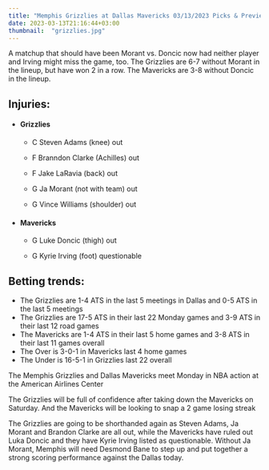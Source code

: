 ```yaml
---
title: "Memphis Grizzlies at Dallas Mavericks 03/13/2023 Picks & Preview"
date: 2023-03-13T21:16:44+03:00
thumbnail:  "grizzlies.jpg"
---
```


A matchup that should have been Morant vs. Doncic now had neither player and Irving might miss the game, too. The Grizzlies are 6-7 without Morant in the lineup, but have won 2 in a row. The Mavericks are 3-8 without Doncic in the lineup.<!--more-->
## Injuries:

  - #### Grizzlies

    - C Steven Adams (knee) out

    - F Branndon Clarke (Achilles) out

    - F Jake LaRavia (back) out

    - G Ja Morant (not with team) out

    - G Vince Williams (shoulder) out

  - #### Mavericks

    - G Luke Doncic (thigh) out

    - G Kyrie Irving (foot) questionable

## Betting trends:

  - The Grizzlies are 1-4 ATS in the last 5 meetings in Dallas and 0-5 ATS in the last 5 meetings
  - The Grizzlies are 17-5 ATS in their last 22 Monday games and 3-9 ATS in their last 12 road games
  - The Mavericks are 1-4 ATS in their last 5 home games and 3-8 ATS in their last 11 games overall
  - The Over is 3-0-1 in Mavericks last 4 home games
  - The Under is 16-5-1 in Grizzlies last 22 overall


The Memphis Grizzlies and Dallas Mavericks meet Monday in NBA action at the American Airlines Center

The Grizzlies will be full of confidence after taking down the Mavericks on Saturday. And the Mavericks will be looking to snap a 2 game losing streak

The Grizzlies are going to be shorthanded again as Steven Adams, Ja Morant and Brandon Clarke are all out, while the Mavericks have ruled out Luka Doncic and they have Kyrie Irving listed as questionable. Without Ja Morant, Memphis will need Desmond Bane to step up and put together a strong scoring performance against the Dallas today.



